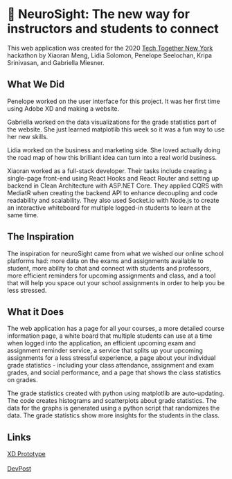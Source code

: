 # 🧠 NeuroSight: The new way for instructors and students to connect 

This web application was created for the 2020 <a href = "https://newyork.techtogether.io/">Tech Together New York</a> hackathon by Xiaoran Meng, Lidia Solomon, Penelope Seelochan, Kripa Srinivasan, and Gabriella Miesner. 

## What We Did
Penelope worked on the user interface for this project. It was her first time using Adobe XD and making a website.

Gabriella worked on the data visualizations for the grade statistics part of the website. She just learned matplotlib this week so it was a fun way to use her new skills.

Lidia worked on the business and marketing side. She loved actually doing the road map of how this brilliant idea can turn into a real world business.

Xiaoran worked as a full-stack developer. Their tasks include creating a single-page front-end using React Hooks and React Router and setting up backend in Clean Architecture with ASP.NET Core. They applied CQRS with MediatR when creating the backend API to enhance decoupling and code readability and scalability. They also used Socket.io with Node.js to create an interactive whiteboard for multiple logged-in students to learn at the same time.

## The Inspiration 
The inspiration for neuroSight came from what we wished our online school platforms had: more data on the exams and assignments available to student, more ability to chat and connect with students and professors, more efficient reminders for upcoming assignments and class, and a tool that will help you space out your school assignments in order to help you be less stressed.

## What it Does
The web application has a page for all your courses, a more detailed course information page, a white board that multiple students can use at a time when logged into the application, an efficient upcoming exam and assignment reminder service, a service that splits up your upcoming assignments for a less stressful experience, a page about your individual grade statistics - including your class attendance, assignment and exam grades, and social performance, and a page that shows the class statistics on grades.

The grade statistics created with python using matplotlib are auto-updating. The code creates histograms and scatterplots about grade statistics. The data for the graphs is generated using a python script that randomizes the data. The grade statistics show more insights for the students in the class.

## Links 
<a href = "https://xd.adobe.com/view/c57b22ec-d757-42b7-9011-ef3281b2ed34-9028/grid"> XD Prototype </a>
<br> <br>
<a href = "https://devpost.com/software/neurosight"> DevPost </a> 
